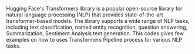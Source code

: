 Hugging Face's Transformers library is a popular open-source library for natural language processing (NLP) that provides state-of-the-art transformer-based models. 
The library supports a wide range of NLP tasks, including text classification, named entity recognition, question answering, Summarization, Sentiment Analysis text generation.
This codes gives few examples on how to uses Transformers Pipeline process for various NLP tasks.
